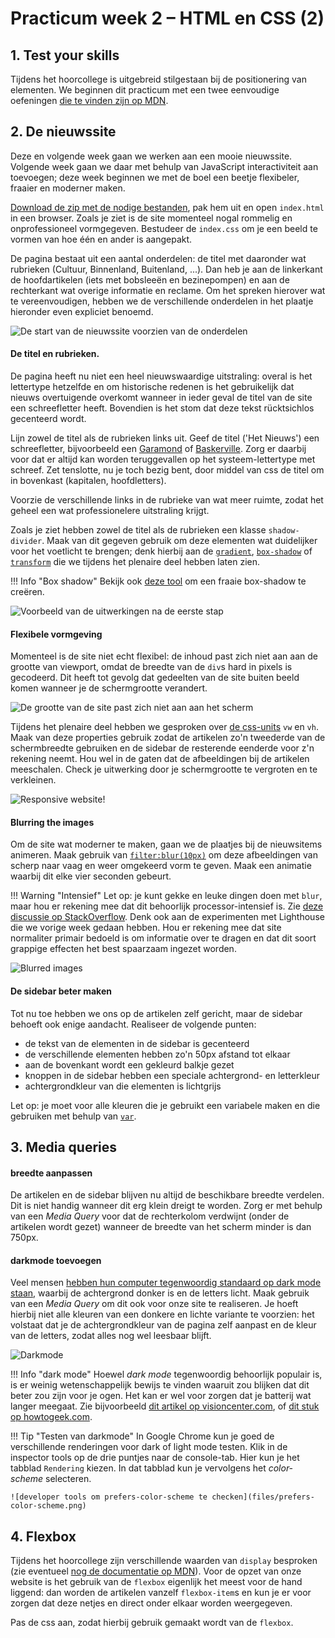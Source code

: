 # Practicum week 2 – HTML en CSS (2)


## 1. Test your skills

Tijdens het hoorcollege is uitgebreid stilgestaan bij de positionering van elementen. We beginnen dit practicum met een twee eenvoudige oefeningen [die te vinden zijn op MDN](https://developer.mozilla.org/en-US/docs/Learn/CSS/CSS_layout/Position_skills). 


## 2. De nieuwssite

Deze en volgende week gaan we werken aan een mooie nieuwssite. Volgende week gaan we daar met behulp van JavaScript interactiviteit aan toevoegen; deze week beginnen we met de boel een beetje flexibeler, fraaier en moderner maken.

[Download de zip met de nodige bestanden](files/nieuwssite-wk2.zip), pak hem uit en open `index.html` in een browser. Zoals je ziet is de site momenteel nogal rommelig en onprofessioneel vormgegeven. Bestudeer de `index.css` om je een beeld te vormen van hoe één en ander is aangepakt.

De pagina bestaat uit een aantal onderdelen: de titel met daaronder wat rubrieken (Cultuur, Binnenland, Buitenland, ...). Dan heb je aan de linkerkant de hoofdartikelen (iets met bobsleeën en bezinepompen) en aan de rechterkant wat overige informatie en reclame. Om het spreken hierover wat te vereenvoudigen, hebben we de verschillende onderdelen in het plaatje hieronder even expliciet benoemd.

![De start van de nieuwssite voorzien van de onderdelen](files/nieuwssite.png)

#### De titel en rubrieken.

De pagina heeft nu niet een heel nieuwswaardige uitstraling: overal is het lettertype hetzelfde en om historische redenen is het gebruikelijk dat nieuws overtuigende overkomt wanneer in ieder geval de titel van de site een schreefletter heeft. Bovendien is het stom dat deze tekst rücktsichlos gecenteerd wordt.

Lijn zowel de titel als de rubrieken links uit. Geef de titel ('Het Nieuws') een schreefletter, bijvoorbeeld een [Garamond](https://en.wikipedia.org/wiki/Garamond) of [Baskerville](https://en.wikipedia.org/wiki/Baskerville). Zorg er daarbij voor dat er altijd kan worden teruggevallen op het systeem-lettertype met schreef. Zet tenslotte, nu je toch bezig bent, door middel van css de titel om in bovenkast (kapitalen, hoofdletters).

Voorzie de verschillende links in de rubrieke van wat meer ruimte, zodat het geheel een wat professionelere uitstraling krijgt.

Zoals je ziet hebben zowel de titel als de rubrieken een klasse `shadow-divider`. Maak van dit gegeven gebruik om deze elementen wat duidelijker voor het voetlicht te brengen; denk hierbij aan de [`gradient`](https://developer.mozilla.org/en-US/docs/Web/CSS/gradient), [`box-shadow`](https://developer.mozilla.org/en-US/docs/Web/CSS/box-shadow) of [`transform`](https://developer.mozilla.org/en-US/docs/Web/CSS/transform) die we tijdens het plenaire deel hebben laten zien.

!!! Info "Box shadow"
    Bekijk ook [deze tool](https://developer.mozilla.org/en-US/docs/Web/CSS/CSS_Backgrounds_and_Borders/Box-shadow_generator) om een fraaie box-shadow te creëren.

![Voorbeeld van de uitwerkingen na de eerste stap](files/uitwerking-1.png)


#### Flexibele vormgeving

Momenteel is de site niet echt flexibel: de inhoud past zich niet aan aan de grootte van viewport, omdat de breedte van de `div`s hard in pixels is gecodeerd. Dit heeft tot gevolg dat gedeelten van de site buiten beeld komen wanneer je de schermgrootte verandert.

![De grootte van de site past zich niet aan aan het scherm](files/te-klein.png)

Tijdens het plenaire deel hebben we gesproken over [de css-units](https://developer.mozilla.org/en-US/docs/Learn/CSS/Building_blocks/Values_and_units) `vw` en `vh`. Maak van deze properties gebruik zodat de artikelen zo'n tweederde van de schermbreedte gebruiken en de sidebar de resterende eenderde voor z'n rekening neemt. Hou wel in de gaten dat de afbeeldingen bij de artikelen meeschalen. Check je uitwerking door je schermgrootte te vergroten en te verkleinen.

![Responsive website!](files/responsive.png)

#### Blurring the images

Om de site wat moderner te maken, gaan we de plaatjes bij de nieuwsitems animeren. Maak gebruik van [`filter:blur(10px)`](https://developer.mozilla.org/en-US/docs/Web/CSS/filter) om deze afbeeldingen van scherp naar vaag en weer omgekeerd vorm te geven. Maak een animatie waarbij dit elke vier seconden gebeurt.

!!! Warning "Intensief"
    Let op: je kunt gekke en leuke dingen doen met `blur`, maar hou er rekening mee dat dit behoorlijk processor-intensief is. Zie [deze discussie op StackOverflow](https://stackoverflow.com/q/65538718/10974490). Denk ook aan de experimenten met Lighthouse die we vorige week gedaan hebben. Hou er rekening mee dat site normaliter primair bedoeld is om informatie over te dragen en dat dit soort grappige effecten het best spaarzaam ingezet worden.

![Blurred images](files/blurred-images.png)


#### De sidebar beter maken

Tot nu toe hebben we ons op de artikelen zelf gericht, maar de sidebar behoeft ook enige aandacht. Realiseer de volgende punten:

- de tekst van de elementen in de sidebar is gecenteerd
- de verschillende elementen hebben zo'n 50px afstand tot elkaar
- aan de bovenkant wordt een gekleurd balkje gezet
- knoppen in de sidebar hebben een speciale achtergrond- en letterkleur
- achtergrondkleur van die elementen is lichtgrijs 

Let op: je moet voor alle kleuren die je gebruikt een variabele maken en die gebruiken met behulp van [`var`](https://developer.mozilla.org/en-US/docs/Web/CSS/var).

## 3. Media queries

#### breedte aanpassen

De artikelen en de sidebar blijven nu altijd de beschikbare breedte verdelen. Dit is niet handig wanneer dit erg klein dreigt te worden. Zorg er met behulp van een *Media Query* voor dat de rechterkolom verdwijnt (onder de artikelen wordt gezet) wanneer de breedte van het scherm minder is dan 750px.

#### darkmode toevoegen

Veel mensen [hebben hun computer tegenwoordig standaard op dark mode staan](https://www.searchenginewatch.com/2020/09/30/why-dark-mode-web-designs-are-gaining-popularity/), waarbij de achtergrond donker is en de letters licht. Maak gebruik van een *Media Query* om dit ook voor onze site te realiseren. Je hoeft hierbij niet alle kleuren van een donkere en lichte variante te voorzien: het volstaat dat je de achtergrondkleur van de pagina zelf aanpast en de kleur van de letters, zodat alles nog wel leesbaar blijft.

![Darkmode](files/darkmode.png)

!!! Info "dark mode"
    Hoewel *dark mode* tegenwoordig behoorlijk populair is, is er weinig wetenschappelijk bewijs te vinden waaruit zou blijken dat dit beter zou zijn voor je ogen. Het kan er wel voor zorgen dat je batterij wat langer meegaat. Zie bijvoorbeeld [dit artikel op visioncenter.com](https://www.visioncenter.org/blog/dark-mode-eye-health/), of [dit stuk op howtogeek.com](https://www.howtogeek.com/423717/dark-mode-isn%E2%80%99t-better-for-you-but-we-love-it-anyway/).



!!! Tip "Testen van darkmode"
    In Google Chrome kun je goed de verschillende renderingen voor dark of light mode testen. Klik in de inspector tools op de drie puntjes naar de console-tab. Hier kun je het tabblad `Rendering` kiezen. In dat tabblad kun je vervolgens het *color-scheme* selecteren.

    ![developer tools om prefers-color-scheme te checken](files/prefers-color-scheme.png)


## 4. Flexbox

Tijdens het hoorcollege zijn verschillende waarden van `display` besproken (zie eventueel [nog de documentatie op MDN](https://developer.mozilla.org/en-US/docs/Web/CSS/display)). Voor de opzet van onze website is het gebruik van de `flexbox` eigenlijk het meest voor de hand liggend: dan worden de artikelen vanzelf `flexbox-item`s en kun je er voor zorgen dat deze netjes en direct onder elkaar worden weergegeven.

Pas de css aan, zodat hierbij gebruik gemaakt wordt van de `flexbox`.


